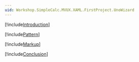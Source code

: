 ```yaml
---
uid: Workshop.SimpleCalc.MVUX.XAML.FirstProject.UnoWizard
---
```

[!include[Introduction](../../Wizard/Intro.md)]

[!include[Pattern](../../Resources/MVUX/Wizard.md)]

[!include[Markup](../../Resources/XAML/Wizard.md)]

[!include[Conclusion](../../Wizard/Conclusion.md)]